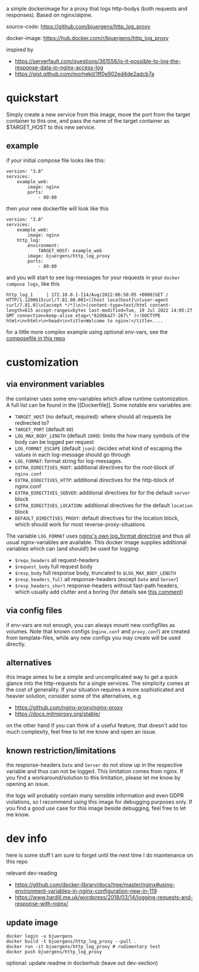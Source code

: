 
a simple dockerimage for a proxy that logs http-bodys (both requests and responses). Based on nginx/alpine. 

source-code: https://github.com/bjuergens/http_log_proxy

docker-image: https://hub.docker.com/r/bjuergens/http_log_proxy


inspired by

* https://serverfault.com/questions/361556/is-it-possible-to-log-the-response-data-in-nginx-access-log
* https://gist.github.com/morhekil/1ff0e902ed4de2adcb7a

# quickstart

Simply create a new service from this image, move the port from the target container to this one, and pass the name of the target container as $TARGET_HOST to this new service. 

## example

if your initial compose file looks like this:

    version: "3.8"
    services:
        example_web:
            image: nginx
            ports:
                - 80:80

then your new dockerfile will look like this 
  
    version: "3.8"
    services:
        example_web:
            image: nginx
        http_log:
            environment:
                TARGET_HOST: example_web
            image: bjuergens/http_log_proxy
            ports:
                - 80:80

and you will start to see log-messages for your requests in your `docker compose logs`, like this 

    http_log_1     | 172.18.0.1-[14/Aug/2022:06:58:05 +0000]GET / HTTP/1.1200615curl/7.81.00.001<([host localhost]\n[user-agent curl/7.81.0]\n[accept */*]\n)>(content-type=text/html content-length=615 accept-ranges=bytes last-modified=Tue, 19 Jul 2022 14:05:27 GMT connection=keep-alive etag=\"62d6ba27-267\" )<!DOCTYPE html>\n<html>\n<head>\n<title>Welcome to nginx!</title>....

for a little more complex example using optional env-vars, see the [composefile in this repo](docker-compose.yml)

# customization 

## via environment variables 

the container uses some env-variables which allow runtime customization. A full list can be found in the [[Dockerfile]]. Some notable env variables are:

* `TARGET_HOST` (no default, required): where should all requests be redirected to?
* `TARGET_PORT` (default `80`)
* `LOG_MAX_BODY_LENGTH` (default `1000`): limits the how many symbols of the body can be logged per request
* `LOG_FORMAT_ESCAPE` (default `json`): decides what kind of escaping the values in each log-message should go through
* `LOG_FORMAT`: format string for log-messages. 
* `EXTRA_DIRECTIVES_ROOT`: additional directives for the root-block of `nginx.conf`
* `EXTRA_DIRECTIVES_HTTP`: additional directives for the http-block of nginx.conf
* `EXTRA_DIRECTIVES_SERVER`: additional directives for for the default `server` block
* `EXTRA_DIRECTIVES_LOCATION`: additional directives for the default `location` block
* `DEFAULT_DIRECTIVES_PROXY`: default directives for the location block, which should work for most reverse-proxy-situations

The variable `LOG_FORMAT` uses [nginx's own log_format directrive](http://nginx.org/en/docs/http/ngx_http_log_module.html#log_format) and thus all usual nginx-variables are available. This docker image supplies additional variables which can (and should!) be used for logging:

* `$requ_headers` all request-headers
* `$request_body` full request body
* `$resp_body` full response body, truncated to `$LOG_MAX_BODY_LENGTH`
* `$resp_headers_full` all response-headers (except `Date` and `Server`)
* `$resp_headers_short` response-headers without fast-path headers, which usually add clutter and a boring (for details see [this comment](https://github.com/openresty/lua-nginx-module/issues/1595#issuecomment-530597829))

## via config files

if env-vars are not enough, you can always mount new configfiles as volumes. Note that known configs (`nginx.conf` and `proxy.conf`) are created from template-files, while any new configs you may create will be used directly. 


## alternatives

this image aimes to be a simple and uncomplicated way to get a quick glance into the http-requests for a single services. The simplicity comes at the cost of generality. If your situation requires a more sophisticated and heavier solution, consider some of the alternatives, e.g

* https://github.com/nginx-proxy/nginx-proxy
* https://docs.mitmproxy.org/stable/

on the other hand if you can think of a useful feature, that doesn't add too much complexity, feel free to let me know and open an issue. 

## known restriction/limitations

the response-headers `Date` and `Server` do not show up in the respective variable and thus can not be logged. This limitation comes from nginx. If you find a workaround/solution to this limitation, please let me know by opening an issue.

the logs will probably contain many sensible information and even GDPR violations, so I recommend using this image for debugging purposes only. If you find a good use case for this image beside debugging, feel free to let me know. 


# dev info

here is some stuff I am sure to forget until the next time I do maintenance on this repo

relevant dev-reading

* https://github.com/docker-library/docs/tree/master/nginx#using-environment-variables-in-nginx-configuration-new-in-119
* https://www.hardill.me.uk/wordpress/2018/03/14/logging-requests-and-response-with-nginx/


## update image

    docker login -u bjuergens
    docker build -t bjuergens/http_log_proxy --pull .
    docker run -it bjuergens/http_log_proxy # rudimentary test
    docker push bjuergens/http_log_proxy

optional: update readme in dockerhub (leave out dev-section)


